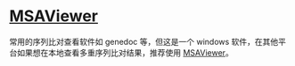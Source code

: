 # [MSAViewer][]

常用的序列比对查看软件如 genedoc 等，但这是一个 windows 软件，在其他平台如果想在本地查看多重序列比对结果，推荐使用 [MSAViewer][]。


[MSAViewer]: http://msa.biojs.net/
